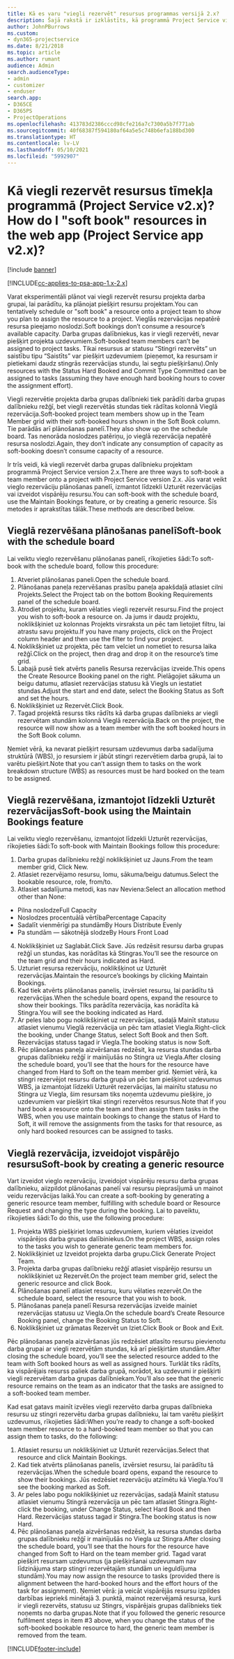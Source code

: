 ```yaml
---
title: Kā es varu "viegli rezervēt" resursus programmas versijā 2.x?
description: Šajā rakstā ir izklāstīts, kā programmā Project Service viegli rezervēt projekta darba grupas dalībniekus.
author: JohnPBurrows
ms.custom:
- dyn365-projectservice
ms.date: 8/21/2018
ms.topic: article
ms.author: rumant
audience: Admin
search.audienceType:
- admin
- customizer
- enduser
search.app:
- D365CE
- D365PS
- ProjectOperations
ms.openlocfilehash: 413783d2386cccd98cfe216a7c7300a5b7f771ab
ms.sourcegitcommit: 40f68387f594180af64a5e5c748b6efa188bd300
ms.translationtype: HT
ms.contentlocale: lv-LV
ms.lasthandoff: 05/10/2021
ms.locfileid: "5992907"
---
```

# <a name="how-do-i-soft-book-resources-in-the-web-app-project-service-app-v2x"></a><span data-ttu-id="efa37-103">Kā viegli rezervēt resursus tīmekļa programmā (Project Service v2.x)?</span><span class="sxs-lookup"><span data-stu-id="efa37-103">How do I "soft book" resources in the web app (Project Service app v2.x)?</span></span>

[!include [banner](../includes/psa-now-project-operations.md)]

[!INCLUDE[cc-applies-to-psa-app-1.x-2.x](../includes/cc-applies-to-psa-app-1x-2x.md)]

<span data-ttu-id="efa37-104">Varat eksperimentāli plānot vai viegli rezervēt resursu projekta darba grupai, lai parādītu, ka plānojat piešķirt resursu projektam.</span><span class="sxs-lookup"><span data-stu-id="efa37-104">You can tentatively schedule or "soft book" a resource onto a project team to show you plan to assign the resource to a project.</span></span> <span data-ttu-id="efa37-105">Vieglās rezervācijas nepatērē resursa pieejamo noslodzi.</span><span class="sxs-lookup"><span data-stu-id="efa37-105">Soft bookings don’t consume a resource’s available capacity.</span></span> <span data-ttu-id="efa37-106">Darba grupas dalībniekus, kas ir viegli rezervēti, nevar piešķirt projekta uzdevumiem.</span><span class="sxs-lookup"><span data-stu-id="efa37-106">Soft-booked team members can’t be assigned to project tasks.</span></span> <span data-ttu-id="efa37-107">Tikai resursus ar statusu “Stingri rezervēts” un saistību tipu “Saistīts” var piešķirt uzdevumiem (pieņemot, ka resursam ir pietiekami daudz stingrās rezervācijas stundu, lai segtu piešķiršanu).</span><span class="sxs-lookup"><span data-stu-id="efa37-107">Only resources with the Status Hard Booked and Commit Type Committed can be assigned to tasks (assuming they have enough hard booking hours to cover the assignment effort).</span></span>

<span data-ttu-id="efa37-108">Viegli rezervētie projekta darba grupas dalībnieki tiek parādīti darba grupas dalībnieku režģī, bet viegli rezervētās stundas tiek rādītas kolonnā Vieglā rezervācija.</span><span class="sxs-lookup"><span data-stu-id="efa37-108">Soft-booked project team members show up in the Team Member grid with their soft-booked hours shown in the Soft Book column.</span></span> <span data-ttu-id="efa37-109">Tie parādās arī plānošanas panelī.</span><span class="sxs-lookup"><span data-stu-id="efa37-109">They also show up on the schedule board.</span></span> <span data-ttu-id="efa37-110">Tas nenorāda noslodzes patēriņu, jo vieglā rezervācija nepatērē resursa noslodzi.</span><span class="sxs-lookup"><span data-stu-id="efa37-110">Again, they don’t indicate any consumption of capacity as soft-booking doesn’t consume capacity of a resource.</span></span>

<span data-ttu-id="efa37-111">Ir trīs veidi, kā viegli rezervēt darba grupas dalībnieku projektam programmā Project Service version 2.x.</span><span class="sxs-lookup"><span data-stu-id="efa37-111">There are three ways to soft-book a team member onto a project with Project Service version 2.x.</span></span> <span data-ttu-id="efa37-112">Jūs varat veikt vieglo rezervāciju plānošanas panelī, izmantot līdzekli Uzturēt rezervācijas vai izveidot vispārēju resursu.</span><span class="sxs-lookup"><span data-stu-id="efa37-112">You can soft-book with the schedule board, use the Maintain Bookings feature, or by creating a generic resource.</span></span> <span data-ttu-id="efa37-113">Šīs metodes ir aprakstītas tālāk.</span><span class="sxs-lookup"><span data-stu-id="efa37-113">These methods are described below.</span></span>

## <a name="soft-book-with-the-schedule-board"></a><span data-ttu-id="efa37-114">Vieglā rezervēšana plānošanas panelī</span><span class="sxs-lookup"><span data-stu-id="efa37-114">Soft-book with the schedule board</span></span>

<span data-ttu-id="efa37-115">Lai veiktu vieglo rezervēšanu plānošanas panelī, rīkojieties šādi:</span><span class="sxs-lookup"><span data-stu-id="efa37-115">To soft-book with the schedule board, follow this procedure:</span></span> 
1. <span data-ttu-id="efa37-116">Atveriet plānošanas paneli.</span><span class="sxs-lookup"><span data-stu-id="efa37-116">Open the schedule board.</span></span>
2. <span data-ttu-id="efa37-117">Plānošanas paneļa rezervēšanas prasību paneļa apakšdaļā atlasiet cilni Projekts.</span><span class="sxs-lookup"><span data-stu-id="efa37-117">Select the Project tab on the bottom Booking Requirements panel of the schedule board.</span></span>
3. <span data-ttu-id="efa37-118">Atrodiet projektu, kuram vēlaties viegli rezervēt resursu.</span><span class="sxs-lookup"><span data-stu-id="efa37-118">Find the project you wish to soft-book a resource on.</span></span> <span data-ttu-id="efa37-119">Ja jums ir daudz projektu, noklikšķiniet uz kolonnas Projekts virsraksta un pēc tam lietojiet filtru, lai atrastu savu projektu.</span><span class="sxs-lookup"><span data-stu-id="efa37-119">If you have many projects, click on the Project column header and then use the filter to find your project.</span></span>
4. <span data-ttu-id="efa37-120">Noklikšķiniet uz projekta, pēc tam velciet un nometiet to resursa laika režģī.</span><span class="sxs-lookup"><span data-stu-id="efa37-120">Click on the project, then drag and drop it on the resource’s time grid.</span></span>
5. <span data-ttu-id="efa37-121">Labajā pusē tiek atvērts panelis Resursa rezervācijas izveide.</span><span class="sxs-lookup"><span data-stu-id="efa37-121">This opens the Create Resource Booking panel on the right.</span></span> <span data-ttu-id="efa37-122">Pielāgojiet sākuma un beigu datumu, atlasiet rezervācijas statusu kā Viegls un iestatiet stundas.</span><span class="sxs-lookup"><span data-stu-id="efa37-122">Adjust the start and end date, select the Booking Status as Soft and set the hours.</span></span> 
6. <span data-ttu-id="efa37-123">Noklikšķiniet uz Rezervēt.</span><span class="sxs-lookup"><span data-stu-id="efa37-123">Click Book.</span></span>
7. <span data-ttu-id="efa37-124">Tagad projektā resurss tiks rādīts kā darba grupas dalībnieks ar viegli rezervētam stundām kolonnā Vieglā rezervācija.</span><span class="sxs-lookup"><span data-stu-id="efa37-124">Back on the project, the resource will now show as a team member with the soft booked hours in the Soft Book column.</span></span>

<span data-ttu-id="efa37-125">Ņemiet vērā, ka nevarat piešķirt resursam uzdevumus darba sadalījuma struktūrā (WBS), jo resursiem ir jābūt stingri rezervētiem darba grupā, lai to varētu piešķirt.</span><span class="sxs-lookup"><span data-stu-id="efa37-125">Note that you can’t assign them to tasks on the work breakdown structure (WBS) as resources must be hard booked on the team to be assigned.</span></span>

## <a name="soft-book-using-the-maintain-bookings-feature"></a><span data-ttu-id="efa37-126">Vieglā rezervēšana, izmantojot līdzekli Uzturēt rezervācijas</span><span class="sxs-lookup"><span data-stu-id="efa37-126">Soft-book using the Maintain Bookings feature</span></span>

<span data-ttu-id="efa37-127">Lai veiktu vieglo rezervēšanu, izmantojot līdzekli Uzturēt rezervācijas, rīkojieties šādi:</span><span class="sxs-lookup"><span data-stu-id="efa37-127">To soft-book with Maintain Bookings follow this procedure:</span></span>
1. <span data-ttu-id="efa37-128">Darba grupas dalībnieku režģī noklikšķiniet uz Jauns.</span><span class="sxs-lookup"><span data-stu-id="efa37-128">From the team member grid, Click New.</span></span>
2. <span data-ttu-id="efa37-129">Atlasiet rezervējamo resursu, lomu, sākuma/beigu datumus.</span><span class="sxs-lookup"><span data-stu-id="efa37-129">Select the bookable resource, role, from/to.</span></span>
3. <span data-ttu-id="efa37-130">Atlasiet sadalījuma metodi, kas nav Neviena:</span><span class="sxs-lookup"><span data-stu-id="efa37-130">Select an allocation method other than None:</span></span>
- <span data-ttu-id="efa37-131">Pilna noslodze</span><span class="sxs-lookup"><span data-stu-id="efa37-131">Full Capacity</span></span>
- <span data-ttu-id="efa37-132">Noslodzes procentuālā vērtība</span><span class="sxs-lookup"><span data-stu-id="efa37-132">Percentage Capacity</span></span>
- <span data-ttu-id="efa37-133">Sadalīt vienmērīgi pa stundām</span><span class="sxs-lookup"><span data-stu-id="efa37-133">By Hours Distribute Evenly</span></span>
- <span data-ttu-id="efa37-134">Pa stundām — sākotnējā slodze</span><span class="sxs-lookup"><span data-stu-id="efa37-134">By Hours Front Load</span></span>
4. <span data-ttu-id="efa37-135">Noklikšķiniet uz Saglabāt.</span><span class="sxs-lookup"><span data-stu-id="efa37-135">Click Save.</span></span> <span data-ttu-id="efa37-136">Jūs redzēsit resursu darba grupas režģī un stundas, kas norādītas kā Stingras.</span><span class="sxs-lookup"><span data-stu-id="efa37-136">You’ll see the resource on the team grid and their hours indicated as Hard.</span></span>
5. <span data-ttu-id="efa37-137">Uzturiet resursa rezervāciju, noklikšķinot uz Uzturēt rezervācijas.</span><span class="sxs-lookup"><span data-stu-id="efa37-137">Maintain the resource’s bookings by clicking Maintain Bookings.</span></span>
6. <span data-ttu-id="efa37-138">Kad tiek atvērts plānošanas panelis, izvērsiet resursu, lai parādītu tā rezervācijas.</span><span class="sxs-lookup"><span data-stu-id="efa37-138">When the schedule board opens, expand the resource to show their bookings.</span></span> <span data-ttu-id="efa37-139">TIks parādīta rezervācija, kas norādīta kā Stingra.</span><span class="sxs-lookup"><span data-stu-id="efa37-139">You will see the booking indicated as Hard.</span></span>
7. <span data-ttu-id="efa37-140">Ar peles labo pogu noklikšķiniet uz rezervācijas, sadaļā Mainīt statusu atlasiet vienumu Vieglā rezervācija un pēc tam atlasiet Viegla.</span><span class="sxs-lookup"><span data-stu-id="efa37-140">Right-click the booking, under Change Status, select Soft Book and then Soft.</span></span> <span data-ttu-id="efa37-141">Rezervācijas statuss tagad ir Viegla.</span><span class="sxs-lookup"><span data-stu-id="efa37-141">The booking status is now Soft.</span></span>
8. <span data-ttu-id="efa37-142">Pēc plānošanas paneļa aizvēršanas redzēsit, ka resursa stundas darba grupas dalībnieku režģī ir mainījušās no Stingra uz Viegla.</span><span class="sxs-lookup"><span data-stu-id="efa37-142">After closing the schedule board, you’ll see that the hours for the resource have changed from Hard to Soft on the team member grid.</span></span>
<span data-ttu-id="efa37-143">Ņemiet vērā, ka stingri rezervējot resursu darba grupā un pēc tam piešķirot uzdevumus WBS, ja izmantojat līdzekli Uzturēt rezervācijas, lai mainītu statusu no Stingra uz Viegla, šim resursam tiks noņemta uzdevumu piešķire, jo uzdevumiem var piešķirt tikai stingri rezervētos resursus.</span><span class="sxs-lookup"><span data-stu-id="efa37-143">Note that if you hard book a resource onto the team and then assign them tasks in the WBS, when you use maintain bookings to change the status of Hard to Soft, it will remove the assignments from the tasks for that resource, as only hard booked resources can be assigned to tasks.</span></span>

## <a name="soft-book-by-creating-a-generic-resource"></a><span data-ttu-id="efa37-144">Vieglā rezervācija, izveidojot vispārējo resursu</span><span class="sxs-lookup"><span data-stu-id="efa37-144">Soft-book by creating a generic resource</span></span>

<span data-ttu-id="efa37-145">Vart izveidot vieglo rezervāciju, izveidojot vispārēju resursu darba grupas dalībnieku, aiizpildot plānošanas panelī vai resursu pieprasījumā un mainot veidu rezervācijas laikā.</span><span class="sxs-lookup"><span data-stu-id="efa37-145">You can create a soft-booking by generating a generic resource team member, fulfilling with schedule board or Resource Request and changing the type during the booking.</span></span>
<span data-ttu-id="efa37-146">Lai to paveiktu, rīkojieties šādi:</span><span class="sxs-lookup"><span data-stu-id="efa37-146">To do this, use the following procedure:</span></span>

1. <span data-ttu-id="efa37-147">Projekta WBS piešķiriet lomas uzdevumiem, kuriem vēlaties izveidot vispārējos darba grupas dalībiniekus.</span><span class="sxs-lookup"><span data-stu-id="efa37-147">On the project WBS, assign roles to the tasks you wish to generate generic team members for.</span></span>
2. <span data-ttu-id="efa37-148">Noklikšķiniet uz Izveidot projekta darba grupu.</span><span class="sxs-lookup"><span data-stu-id="efa37-148">Click Generate Project Team.</span></span>
3. <span data-ttu-id="efa37-149">Projekta darba grupas dalībnieku režģī atlasiet vispārējo resursu un noklikšķiniet uz Rezervēt.</span><span class="sxs-lookup"><span data-stu-id="efa37-149">On the project team member grid, select the generic resource and click Book.</span></span>
4. <span data-ttu-id="efa37-150">Plānošanas panelī atlasiet resursu, kuru vēlaties rezervēt.</span><span class="sxs-lookup"><span data-stu-id="efa37-150">On the schedule board, select the resource that you wish to book.</span></span>
5. <span data-ttu-id="efa37-151">Plānošanas paneļa panelī Resursa rezervācijas izveide mainiet rezervācijas statusu uz Viegla.</span><span class="sxs-lookup"><span data-stu-id="efa37-151">On the schedule board’s Create Resource Booking panel, change the Booking Status to Soft.</span></span>
6. <span data-ttu-id="efa37-152">Noklikšķiniet uz grāmatas Rezervēt un Iziet.</span><span class="sxs-lookup"><span data-stu-id="efa37-152">Click Book or Book and Exit.</span></span>

<span data-ttu-id="efa37-153">Pēc plānošanas paneļa aizvēršanas jūs redzēsiet atlasīto resursu pievienotu darba grupai ar viegli rezervētām stundas, kā arī piešķirtām stundām.</span><span class="sxs-lookup"><span data-stu-id="efa37-153">After closing the schedule board, you’ll see the selected resource added to the team with Soft booked hours as well as assigned hours.</span></span> <span data-ttu-id="efa37-154">Turklāt tiks rādīts, ka vispārējais resurss paliek darba grupā, norādot, ka uzdevumi ir piešķirti viegli rezervētam darba grupas dalībniekam.</span><span class="sxs-lookup"><span data-stu-id="efa37-154">You’ll also see that the generic resource remains on the team as an indicator that the tasks are assigned to a soft-booked team member.</span></span>

<span data-ttu-id="efa37-155">Kad esat gatavs mainīt izvēles viegli rezervēto darba grupas dalībnieka resursu uz stingri rezervētu darba grupas dalībnieku, lai tam varētu piešķirt uzdevumus, rīkojieties šādi:</span><span class="sxs-lookup"><span data-stu-id="efa37-155">When you’re ready to change a soft-booked team member resource to a hard-booked team member so that you can assign them to tasks, do the following:</span></span>

1. <span data-ttu-id="efa37-156">Atlasiet resursu un noklikšķiniet uz Uzturēt rezervācijas.</span><span class="sxs-lookup"><span data-stu-id="efa37-156">Select that resource and click Maintain Bookings.</span></span>
2. <span data-ttu-id="efa37-157">Kad tiek atvērts plānošanas panelis, izvērsiet resursu, lai parādītu tā rezervācijas.</span><span class="sxs-lookup"><span data-stu-id="efa37-157">When the schedule board opens, expand the resource to show their bookings.</span></span> <span data-ttu-id="efa37-158">Jūs redzēsiet rezervāciju atzīmētu kā Viegla.</span><span class="sxs-lookup"><span data-stu-id="efa37-158">You’ll see the booking marked as Soft.</span></span>
3. <span data-ttu-id="efa37-159">Ar peles labo pogu noklikšķiniet uz rezervācijas, sadaļā Mainīt statusu atlasiet vienumu Stingrā rezervācija un pēc tam atlasiet Stingra.</span><span class="sxs-lookup"><span data-stu-id="efa37-159">Right-click the booking, under Change Status, select Hard Book and then Hard.</span></span> <span data-ttu-id="efa37-160">Rezervācijas statuss tagad ir Stingra.</span><span class="sxs-lookup"><span data-stu-id="efa37-160">The booking status is now Hard.</span></span>
4. <span data-ttu-id="efa37-161">Pēc plānošanas paneļa aizvēršanas redzēsit, ka resursa stundas darba grupas dalībnieku režģī ir mainījušās no Viegla uz Stingra.</span><span class="sxs-lookup"><span data-stu-id="efa37-161">After closing the schedule board, you’ll see that the hours for the resource have changed from Soft to Hard on the team member grid.</span></span> <span data-ttu-id="efa37-162">Tagad varat piešķirt resursam uzdevumus (ja piešķiršanai uzdevumam nav līdzinājuma starp stingri rezervētajām stundām un ieguldījuma stundām).</span><span class="sxs-lookup"><span data-stu-id="efa37-162">You may now assign the resource to tasks (provided there is alignment between the hard-booked hours and the effort hours of the task for assignment).</span></span> <span data-ttu-id="efa37-163">Ņemiet vērā: ja veicāt vispārējās resursu izpildes darbības iepriekš minētajā 3. punktā, mainot rezervējamā resursa, kurš ir viegli rezervēts, statusu uz Stingrs, vispārējais grupas dalībnieks tiek noņemts no darba grupas.</span><span class="sxs-lookup"><span data-stu-id="efa37-163">Note that if you followed the generic resource fulfilment steps in item #3 above, when you change the status of the soft-booked bookable resource to hard, the generic team member is removed from the team.</span></span>


[!INCLUDE[footer-include](../includes/footer-banner.md)]